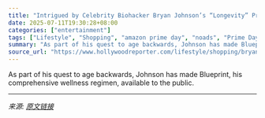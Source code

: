 ```yaml
---
title: "Intrigued by Celebrity Biohacker Bryan Johnson’s “Longevity” Protocol? Well, It’s on Sale for Prime Day"
date: 2025-07-11T19:30:28+08:00
categories: ["entertainment"]
tags: ["Lifestyle", "Shopping", "amazon prime day", "noads", "Prime Day", "shopping"]
summary: "As part of his quest to age backwards, Johnson has made Blueprint, his comprehensive wellness regimen, available to the public."
source_url: "https://www.hollywoodreporter.com/lifestyle/shopping/bryan-johnson-blueprint-protocol-amazon-shop-1236108805/"
---
```


As part of his quest to age backwards, Johnson has made Blueprint, his comprehensive wellness regimen, available to the public.

---

*来源: [原文链接](https://www.hollywoodreporter.com/lifestyle/shopping/bryan-johnson-blueprint-protocol-amazon-shop-1236108805/)*
